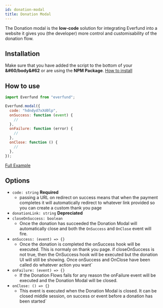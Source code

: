 ```yaml
---
id: donation-modal
title: Donation Modal
---
```


The Donation modal is the **low-code** solution for integrating Everfund into a website it gives you (the developer) more control and customisability of the donation flow.

## Installation

Make sure that you have added the script to the bottom of your **&#60/body&#62** or are using the **NPM Package**. [How to install](https://developer.everfund.io/quick-start)

## How to use

```js
import Everfund from "everfund";

Everfund.modal({
  code: "hdndyd7xXd0lp",
  onSuccess: function (event) {
    //
  },
  onFailure: function (error) {
    //
  },
  onClose: function () {
    //
  },
});
```

[Full Example](https://codesandbox.io/s/everfund-modal-plain-javascript-example-rbc6c)

## Options

- `code: string` **Required**
  - passing a URL on redirect on success means that when the payment completes it will automatically redirect to whatever link provided so you can create a custom thank you page
- `donationLink: string` **Depreciated**
- `closeOnSuccess: boolean`
  - Once the donation has succeeded the Donation Modal will automatically close and both the `OnSuccess` and `OnClose` event will fire.
- `onSuccess: (event) => {}`
  - Once the donation is completed the onSuccess hook will be executed. This is normaly on thank you page. if closeOnSuccess is not true, then the OnSuccess hook will be executed but the donation UI will still be showing. Once onSuccess and OnClose have been called do whatever action you want`
- `onFailure: (event) => {}`
  - If the Donation Flows fails for any reason the onFailure event will be executed and the Donation Modal will be closed.
- `onClose: () => {}`
  - This event is executed when the Donation Modal is closed. It can be closed middle session, on success or event before a donation has been started`
